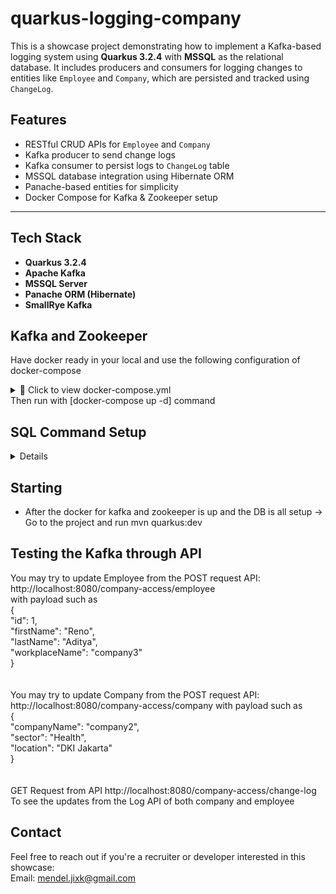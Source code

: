 # quarkus-logging-company
This is a showcase project demonstrating how to implement a Kafka-based logging system using **Quarkus 3.2.4** with **MSSQL** as the relational database. It includes producers and consumers for logging changes to entities like `Employee` and `Company`, which are persisted and tracked using `ChangeLog`.


## Features

- RESTful CRUD APIs for `Employee` and `Company`
- Kafka producer to send change logs
- Kafka consumer to persist logs to `ChangeLog` table
- MSSQL database integration using Hibernate ORM
- Panache-based entities for simplicity
- Docker Compose for Kafka & Zookeeper setup

---

## Tech Stack

- **Quarkus 3.2.4**
- **Apache Kafka**
- **MSSQL Server**
- **Panache ORM (Hibernate)**
- **SmallRye Kafka**

## Kafka and Zookeeper
Have docker ready in your local and use the following configuration of docker-compose
<details> <summary>📄 Click to view docker-compose.yml</summary>
version: '2'

services:

  zookeeper:
    image: strimzi/kafka:0.20.1-kafka-2.6.0
    command: [
        "sh", "-c",
        "bin/zookeeper-server-start.sh config/zookeeper.properties"
    ]
    ports:
      - "2181:2181"
    environment:
      LOG_DIR: /tmp/logs

  kafka:
    image: strimzi/kafka:0.20.1-kafka-2.6.0
    command: [
        "sh", "-c",
        "bin/kafka-server-start.sh config/server.properties --override listeners=$${KAFKA_LISTENERS} --override advertised.listeners=$${KAFKA_ADVERTISED_LISTENERS} --override zookeeper.connect=$${KAFKA_ZOOKEEPER_CONNECT}"
    ]
    depends_on:
      - zookeeper
    ports:
      - "9092:9092"
    environment:
      LOG_DIR: "/tmp/logs"
      KAFKA_ADVERTISED_LISTENERS: PLAINTEXT://localhost:9092
      KAFKA_LISTENERS: PLAINTEXT://0.0.0.0:9092
      KAFKA_ZOOKEEPER_CONNECT: zookeeper:2181
</details>
Then run with [docker-compose up -d] command

## SQL Command Setup
<details>
  
-- [1a] Create Database</br>
CREATE DATABASE Company_Logging;

-- [1b] use database</br>
USE Company_Logging

-- [2] Create Companies table</br>
CREATE TABLE Company (
	company_name VARCHAR(150) PRIMARY KEY,
	sector VARCHAR (50),
	location VARCHAR (150)
)

-- [3] Create Employees table</br>
CREATE Table Employee (
	id INT PRIMARY KEY IDENTITY(1, 1),
	first_name VARCHAR(50) NOT NULL,
	last_name VARCHAR(150),
	workplace_name VARCHAR(150) FOREIGN KEY REFERENCES Company(company_name)
)

-- [4] Create ChangeLog table</br>
CREATE TABLE ChangeLog (
	id INT IDENTITY(1, 1) PRIMARY KEY,
	change_type VARCHAR(100) NOT NULL,
	description VARCHAR(1000) NOT NULL,
	log_date DATETIME DEFAULT GETDATE()
)

-- [5] Creating dummy data for company and employee
</br>
INSERT INTO Company(company_name, sector, location)
VALUES ('Company1', 'Financial', 'Surabaya'),
('Company2', 'Technology', 'DKI Jakarta'),
('Company3', 'Health', 'Manado')
</br>
INSERT INTO Employee(first_name, last_name, workplace_name)
VALUES('Reno', 'Aditya', 'company1'),
('John', 'Doe', 'company3'),
('Jane', 'Doe', 'company2')


</details>

## Starting
- After the docker for kafka and zookeeper is up and the DB is all setup -> Go to the project and run mvn quarkus:dev

## Testing the Kafka through API
You may try to update Employee from the POST request API: 
<a>http://localhost:8080/company-access/employee</a>
</br> 
with payload such as
</br> {</br> 
    "id": 1,</br> 
    "firstName": "Reno",</br> 
    "lastName": "Aditya",</br> 
    "workplaceName": "company3"</br> 
}
</br></br> </br> 
You may try to update Company from the POST request API:
http://localhost:8080/company-access/company</a>
with payload such as
</br> {</br> 
    "companyName": "company2",</br> 
    "sector": "Health",</br> 
    "location": "DKI Jakarta"</br> 
}
</br></br> </br> 
GET Request from API
<a>http://localhost:8080/company-access/change-log</a></br> 
To see the updates from the Log API of both company and employee

## Contact
Feel free to reach out if you're a recruiter or developer interested in this showcase:</br>
Email: mendel.jixk@gmail.com
